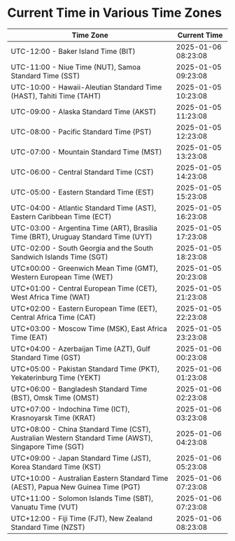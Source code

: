 # Current Time in Various Time Zones

| Time Zone | Current Time |
|-----------|--------------|
| UTC-12:00 - Baker Island Time (BIT) | 2025-01-06 08:23:08 |
| UTC-11:00 - Niue Time (NUT), Samoa Standard Time (SST) | 2025-01-05 09:23:08 |
| UTC-10:00 - Hawaii-Aleutian Standard Time (HAST), Tahiti Time (TAHT) | 2025-01-05 10:23:08 |
| UTC-09:00 - Alaska Standard Time (AKST) | 2025-01-05 11:23:08 |
| UTC-08:00 - Pacific Standard Time (PST) | 2025-01-05 12:23:08 |
| UTC-07:00 - Mountain Standard Time (MST) | 2025-01-05 13:23:08 |
| UTC-06:00 - Central Standard Time (CST) | 2025-01-05 14:23:08 |
| UTC-05:00 - Eastern Standard Time (EST) | 2025-01-05 15:23:08 |
| UTC-04:00 - Atlantic Standard Time (AST), Eastern Caribbean Time (ECT) | 2025-01-05 16:23:08 |
| UTC-03:00 - Argentina Time (ART), Brasília Time (BRT), Uruguay Standard Time (UYT) | 2025-01-05 17:23:08 |
| UTC-02:00 - South Georgia and the South Sandwich Islands Time (SGT) | 2025-01-05 18:23:08 |
| UTC±00:00 - Greenwich Mean Time (GMT), Western European Time (WET) | 2025-01-05 20:23:08 |
| UTC+01:00 - Central European Time (CET), West Africa Time (WAT) | 2025-01-05 21:23:08 |
| UTC+02:00 - Eastern European Time (EET), Central Africa Time (CAT) | 2025-01-05 22:23:08 |
| UTC+03:00 - Moscow Time (MSK), East Africa Time (EAT) | 2025-01-05 23:23:08 |
| UTC+04:00 - Azerbaijan Time (AZT), Gulf Standard Time (GST) | 2025-01-06 00:23:08 |
| UTC+05:00 - Pakistan Standard Time (PKT), Yekaterinburg Time (YEKT) | 2025-01-06 01:23:08 |
| UTC+06:00 - Bangladesh Standard Time (BST), Omsk Time (OMST) | 2025-01-06 02:23:08 |
| UTC+07:00 - Indochina Time (ICT), Krasnoyarsk Time (KRAT) | 2025-01-06 03:23:08 |
| UTC+08:00 - China Standard Time (CST), Australian Western Standard Time (AWST), Singapore Time (SGT) | 2025-01-06 04:23:08 |
| UTC+09:00 - Japan Standard Time (JST), Korea Standard Time (KST) | 2025-01-06 05:23:08 |
| UTC+10:00 - Australian Eastern Standard Time (AEST), Papua New Guinea Time (PGT) | 2025-01-06 07:23:08 |
| UTC+11:00 - Solomon Islands Time (SBT), Vanuatu Time (VUT) | 2025-01-06 07:23:08 |
| UTC+12:00 - Fiji Time (FJT), New Zealand Standard Time (NZST) | 2025-01-06 08:23:08 |
